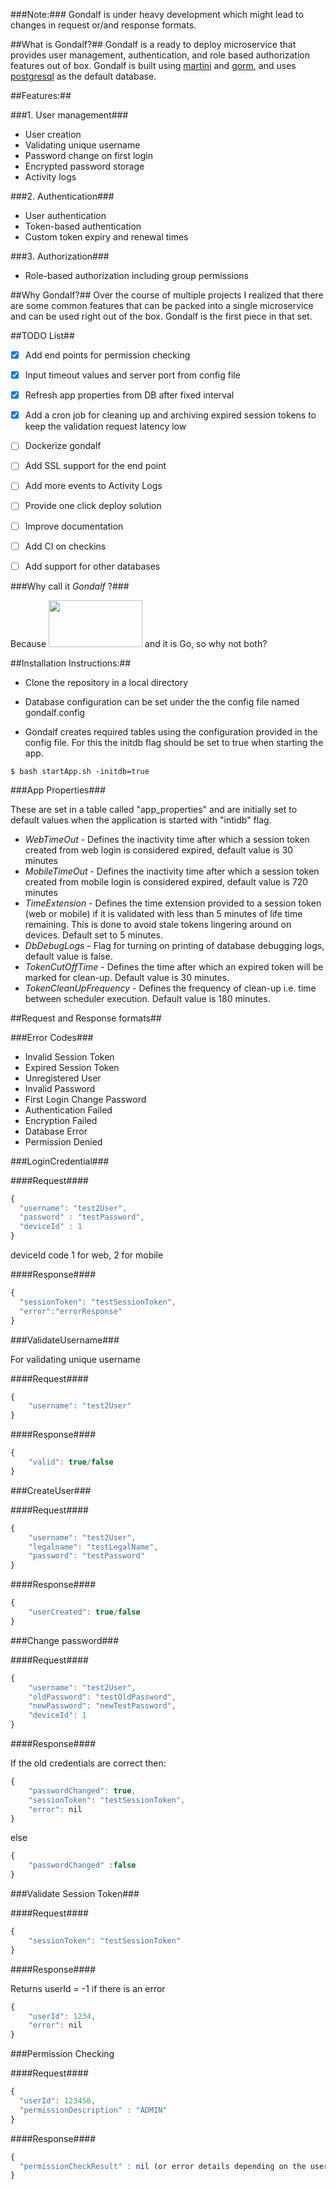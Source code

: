 ###Note:###
Gondalf is under heavy development which might lead to changes in request or/and response formats. 

##What is Gondalf?##
Gondalf is a ready to deploy microservice that provides user management, authentication, and role based authorization features out of box. Gondalf is built using [martini](https://github.com/go-martini/martini) and [gorm](https://github.com/jinzhu/gorm), and uses [postgresql](http://www.postgresql.org) as the default database.

##Features:##

###1. User management###
- User creation
- Validating unique username
- Password change on first login
- Encrypted password storage
- Activity logs

###2. Authentication###
- User authentication
- Token-based authentication
- Custom token expiry and renewal times

###3. Authorization###
- Role-based authorization including group permissions


##Why Gondalf?##
Over the course of multiple projects I realized that there are some common features that can be packed into a single microservice and can be used right out of the box. Gondalf is the first piece in that set.


##TODO List##
- [X] Add end points for permission checking
- [X] Input timeout values and server port from config file
- [X] Refresh app properties from DB after fixed interval
- [X] Add a cron job for cleaning up and archiving expired session tokens to keep the validation request latency low
- [ ] Dockerize gondalf
- [ ] Add SSL support for the end point
- [ ] Add more events to Activity Logs
- [ ] Provide one click deploy solution
- [ ] Improve documentation 
- [ ] Add CI on checkins
- [ ] Add support for other databases


###Why call it *Gondalf* ?###

Because  <img src="http://www.reactiongifs.com/wp-content/uploads/2013/12/shall-not-pass.gif" width="150px" height="75px"/> and it is Go, so why not both?


 
##Installation Instructions:##

- Clone the repository in a local directory

- Database configuration can be set under the the config file named gondalf.config

- Gondalf creates required tables using the configuration provided in the config file. For this the 
initdb flag should be set to true when starting the app.

`$ bash startApp.sh -initdb=true` 

###App Properties###

These are set in a table called "app_properties" and are initially set to default values when the application is started with "intidb" flag.

- *WebTimeOut* - Defines the inactivity time after which a session token created from web login is considered expired, default value is 30 minutes
- *MobileTimeOut* - Defines the inactivity time after which a session token created from mobile login is considered expired, default value is 720 minutes
- *TimeExtension* - Defines the time extension provided to a session token (web or mobile) if it is validated with less than 5 minutes of life time remaining. This is done to avoid stale tokens lingering around on devices. Default set to 5 minutes.
- *DbDebugLogs* - Flag for turning on printing of database debugging logs, default value is false.
- *TokenCutOffTime* - Defines the time after which an expired token will be marked for clean-up. Default value is 30 minutes.
- *TokenCleanUpFrequency* - Defines the frequency of clean-up i.e. time between scheduler execution. Default value is 180 minutes.

##Request and Response formats##

###Error Codes###

- Invalid Session Token
- Expired Session Token
- Unregistered User
- Invalid Password
- First Login Change Password
- Authentication Failed
- Encryption Failed
- Database Error
- Permission Denied

###LoginCredential###

####Request####

```javascript
{
  "username": "test2User",
  "password" : "testPassword",
  "deviceId" : 1
}
```

deviceId code 1 for web, 2 for mobile

####Response####

```javascript
{
  "sessionToken": "testSessionToken",
  "error":"errorResponse"
}
```

###ValidateUsername###

For validating unique username

####Request####

```javascript
{
	"username": "test2User"
}
```

####Response####

```javascript
{
	"valid": true/false
}
```

###CreateUser###

####Request####

```javascript
{
	"username": "test2User",
	"legalname": "testLegalName",
	"password": "testPassword"
}
```
####Response####

```javascript
{
	"userCreated": true/false
}
```

###Change password###

####Request####

```javascript
{
	"username": "test2User",
	"oldPassword": "testOldPassword",
	"newPassword": "newTestPassword",
	"deviceId": 1
}
```

####Response####

If the old credentials are correct then:

```javascript
{
	"passwordChanged": true,
	"sessionToken": "testSessionToken",
	"error": nil
}
```

else

```javascript
{
	"passwordChanged" :false
}
```

###Validate Session Token###

####Request####

```javascript
{
	"sessionToken": "testSessionToken"
}
```

####Response####

Returns userId = -1 if there is an error

```javascript
{
	"userId": 1234,
	"error": nil
}
```

###Permission Checking

####Request####

```javascript
{
  "userId": 123456,
  "permissionDescription" : "ADMIN"
}
````

####Response####

```javascript
{
  "permissionCheckResult" : nil (or error details depending on the userId)
}